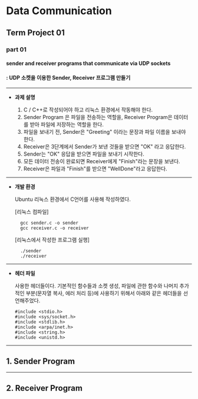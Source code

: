 # Data Communication
## Term Project 01
### part 01
#### sender and receiver programs that communicate via UDP sockets
#### : UDP 소켓을 이용한 Sender, Receiver 프로그램 만들기

---

* **과제 설명**
  
  1.  C / C++로 작성되어야 하고 리눅스 환경에서 작동해야 한다.
  2.  Sender Program 은 파일을 전송하는 역할을, Receiver Program은 데이터를 받아 파일에 저장하는 역할을 한다.
  3.  파일을 보내기 전, Sender은 "Greeting" 이라는 문장과 파일 이름을 보내야 한다.
  4.  Receiver은 3단계에서 Sender가 보낸 것들을 받으면 "OK" 라고 응답한다.
  5.  Sender는 "OK" 응답을 받으면 파일을 보내기 시작한다.
  6.  모든 데이터 전송이 완료되면 Receiver에게 "Finish"라는 문장을 보낸다.
  7.  Receiver은 파일과 "Finish"를 받으면 "WellDone"라고 응답한다.
 
---

* **개발 환경**
  
  Ubuntu 리눅스 환경에서 C언어를 사용해 작성하였다.
  
   [리눅스 컴파일]
    
        gcc sender.c -o sender
        gcc receiver.c -o receiver
  
  
   [리눅스에서 작성한 프로그램 실행]
    
        ./sender
        ./receiver

 
---

  * **헤더 파일**
    
     사용한 헤더들이다. 기본적인 함수들과 소켓 생성, 파일에 관한 함수와 나머지 추가적인 부분(문자열 복사, 에러 처리 등)에 사용하기 위해서  아래와 같은 헤더들을 선언해주었다.
    
        #include <stdio.h>
        #include <sys/socket.h>
        #include <stdlib.h>
        #include <arpa/inet.h>
        #include <string.h>
        #include <unistd.h>
 
---

## 1. Sender Program

---

## 2. Receiver Program



